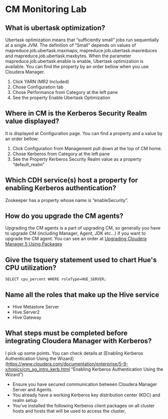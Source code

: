 # CM Monitoring Lab

## What is ubertask optimization?
Ubertask optimization means that “sufficiently small" jobs run sequentially at a single JVM. The definition of “Small” depends on values of mapreduce.job.ubertask.maxmaps, mapreduce.job.ubertask.maxreduces and mapreduce.job.ubertask.maxbytes. 
When the parameter mapreduce.job.ubertask.enable is enable, Ubertask optimization is available. You can find the property by an order bellow when you use Cloudera Manager. 

1. Click YARN (MR2 Included)
2. Chose Configuration tab
3. Chose Performance from Category at the left pane
4. See the property Enable Ubertask Optimization

## Where in CM is the Kerberos Security Realm value displayed?
It is displayed at Configuration page. You can find a property and a value by an order bellow:

1. Click Configuration from Management pull down at the top of CM home.
2. Chose Kerberos from Category at the left pane
3. See the Property Kerberos Security Realm value as a property “default_realm”

## Which CDH service(s) host a property for enabling Kerberos authentication?
Zookeeper has a property whose name is “enableSecurity”.

## How do you upgrade the CM agents?
Upgrading the CM agents is a part of upgrading CM, so generally you have to upgrade CM (including Manager, Agent, JDK etc…) if you want to upgrade the CM agent. 
You can see an order at [Upgrading Cloudera Manager 5 Using Packages](https://www.cloudera.com/documentation/enterprise/5-9-x/topics/cm_ag_ug_cm5.html#cmig_topic_9_4 "Upgrading Cloudera Manager 5 Using Packages")

## Give the tsquery statement used to chart Hue's CPU utilization?
```
SELECT cpu_percent WHERE roleType=HUE_SERVER;
```

## Name all the roles that make up the Hive service
- Hive Metastore Server
- Hive Server2
- Hive Gateway

## What steps must be completed before integrating Cloudera Manager with Kerberos?
I pick up some points. You can check details at [Enabling Kerberos Authentication Using the Wizard](https://www.cloudera.com/documentation/enterprise/5-9-x/topics/cm_sg_intro_kerb.html “Enabling Kerberos Authentication Using the Wizard”)

- Ensure you have secured communication between Cloudera Manager Server and Agents.
- You already have a working Kerberos key distribution center (KDC) and realm setup
- You've installed the following Kerberos client packages on all cluster hosts and hosts that will be used to access the cluster,
